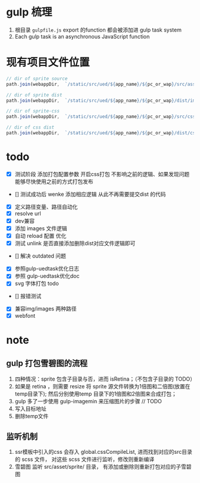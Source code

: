 # gulp 梳理

1. 根目录 `gulpfile.js` export 的function 都会被添加进 gulp task system
2. Each gulp task is an asynchronous JavaScript function

# 现有项目文件位置

```js
// dir of sprite source
path.join(webappDir,  `/static/src/ued/${app_name}/${pc_or_wap}/src/asset/sprite`) // 可以有一层子目录 将分别打包

// dir of sprite dist
path.join(webappDir,  `/static/src/ued/${app_name}/${pc_or_wap}/dist/images/sprite`)

// dir of sprite-css
path.join(webappDir,  `/static/src/ued/${app_name}/${pc_or_wap}/src/css/sprite`)

// dir of css dist
path.join(webappDir,  `/static/src/ued/${app_name}/${pc_or_wap}/dist/css`)
```

# todo

- [x] 测试阶段 添加打包配置参数 开启css打包 不影响之前的逻辑、如果发现问题能够尽快使用之前的方式打包发布
- [] 测试成功后  wenke 添加相应逻辑  从此不再需要提交dist 的代码
- [x] 定义路径变量、路径自动化
- [x] resolve url
- [x] dev兼容
- [x] 添加 images 文件逻辑
- [x] 自动 reload 配置 优化
- [x] 测试 unlink  是否直接添加删除dist对应文件逻辑即可
- [] 解决 outdated 问题
- [x] 参照gulp-uedtask优化日志
- [x] 参照 gulp-uedtask优化doc
- [x] svg 字体打包  todo
- [] 报错测试
- [x] 兼容img/images 两种路径
- [x] webfont

# note

## gulp 打包雪碧图的流程

1. 四种情况：sprite 包含子目录与否，进而 isRetina；（不包含子目录的 TODO）
2. 如果是 retina ，则需要 resize 将 sprite 源文件转换为1倍图和二倍图(放置在temp目录下); 然后分别使用temp 目录下的1倍图和2倍图来合成打包；
3. gulp 多了一步使用 gulp-imagemin 来压缩图片的步骤  // TODO
4. 写入目标地址
5. 删除temp文件

## 监听机制

1. ssr模板中引入的css 会存入  global.cssCompileList, 进而找到对应的src目录的 scss 文件， 对这些 scss 文件进行监听，修改则重新编译
2. 雪碧图 监听 src/asset/sprite/ 目录，  有添加或删除则重新打包对应的子雪碧图



